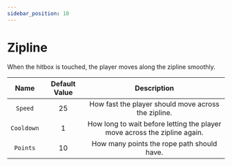 ```yaml
---
sidebar_position: 10
---
```


# Zipline

When the hitbox is touched, the player moves along the zipline smoothly.

| Name | Default Value | Description
|:-----:|:-----:|:-----:
| `Speed` | 25 | How fast the player should move across the zipline.
| `Cooldown` | 1 | How long to wait before letting the player move across the zipline again.
| `Points` | 10 | How many points the rope path should have.
